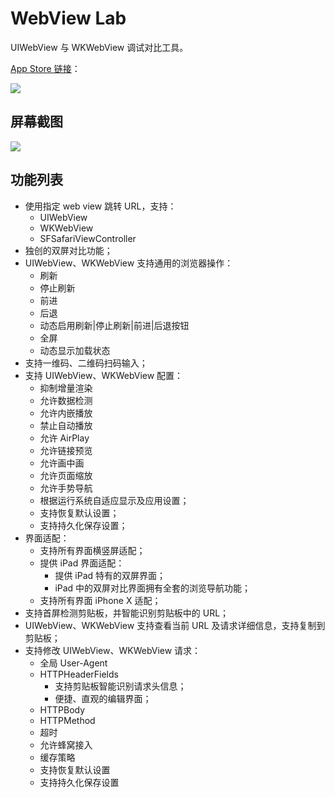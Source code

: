 # WebView Lab

UIWebView 与 WKWebView 调试对比工具。

[App Store 链接](https://itunes.apple.com/cn/app/webview-lab-ios-webview-%E8%B0%83%E8%AF%95%E5%AF%B9%E6%AF%94/id1360201545?mt=8)：

[![](https://ws2.sinaimg.cn/large/006tKfTcgy1fq41xh7ppjj308c08cq4e.jpg)](https://itunes.apple.com/cn/app/webview-lab-ios-webview-%E8%B0%83%E8%AF%95%E5%AF%B9%E6%AF%94/id1360201545?mt=8)

## 屏幕截图

![](https://ws2.sinaimg.cn/large/006tNc79gy1fqiavy3e7mj31kw0e71l1.jpg)

<!--  
![](https://ws4.sinaimg.cn/large/006tNc79gy1fqiac0vdsgj309e0goac1.jpg)![](https://ws3.sinaimg.cn/large/006tNc79gy1fqiacj6scnj30go09etau.jpg)![](https://ws4.sinaimg.cn/large/006tNc79gy1fqiad1zzoyj30go09e3zq.jpg)
![](https://ws2.sinaimg.cn/large/006tNc79gy1fqiadcbz3bj309e0goq4s.jpg)![](https://ws4.sinaimg.cn/large/006tNc79gy1fqiaeul57nj309e0gotai.jpg)![](https://ws2.sinaimg.cn/large/006tNc79gy1fqiaek816qj309e0godhq.jpg)
![](https://ws1.sinaimg.cn/large/006tNc79gy1fqiadj7vi2j309e0go0vb.jpg)![](https://ws1.sinaimg.cn/large/006tNc79gy1fqiadqstwmj309e0go76x.jpg)
![](https://ws4.sinaimg.cn/large/006tNc79gy1fqiadw8jttj309e0goq5h.jpg)![](https://ws3.sinaimg.cn/large/006tNc79gy1fqiae4puq4j30go09eju0.jpg)
-->


## 功能列表

- 使用指定 web view 跳转 URL，支持：
  + UIWebView
  + WKWebView
  + SFSafariViewController
- 独创的双屏对比功能；
- UIWebView、WKWebView 支持通用的浏览器操作：
  + 刷新
  + 停止刷新
  + 前进
  + 后退
  + 动态启用刷新|停止刷新|前进|后退按钮
  + 全屏
  + 动态显示加载状态
- 支持一维码、二维码扫码输入；
- 支持 UIWebView、WKWebView 配置：
  - 抑制增量渲染
  - 允许数据检测
  - 允许内嵌播放
  - 禁止自动播放
  - 允许 AirPlay
  - 允许链接预览
  - 允许画中画
  - 允许页面缩放
  - 允许手势导航
  - 根据运行系统自适应显示及应用设置；
  - 支持恢复默认设置；
  - 支持持久化保存设置；
- 界面适配：
  + 支持所有界面横竖屏适配；
  + 提供 iPad 界面适配：
    * 提供 iPad 特有的双屏界面；
    * iPad 中的双屏对比界面拥有全套的浏览导航功能；
  + 支持所有界面 iPhone X 适配；
- 支持首屏检测剪贴板，并智能识别剪贴板中的 URL；
- UIWebView、WKWebView 支持查看当前 URL 及请求详细信息，支持复制到剪贴板；
- 支持修改 UIWebView、WKWebView 请求：
  + 全局 User-Agent
  + HTTPHeaderFields
    * 支持剪贴板智能识别请求头信息；
    * 便捷、直观的编辑界面；
  + HTTPBody
  + HTTPMethod
  + 超时
  + 允许蜂窝接入
  + 缓存策略
  + 支持恢复默认设置
  + 支持持久化保存设置
